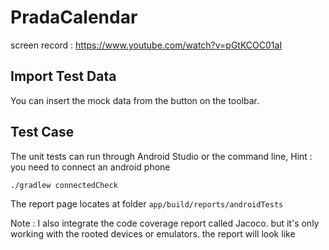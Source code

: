 # PradaCalendar

screen record : https://www.youtube.com/watch?v=pGtKCOC01aI

## Import Test Data

You can insert the mock data from the button on the toolbar.

## Test Case

The unit tests can run through Android Studio or the command line, Hint : you need to connect an android phone

```
./gradlew connectedCheck
```

The report page locates at folder `app/build/reports/androidTests`

Note : I also integrate the code coverage report called Jacoco. but it's only working with the rooted devices or emulators. the report will look like
